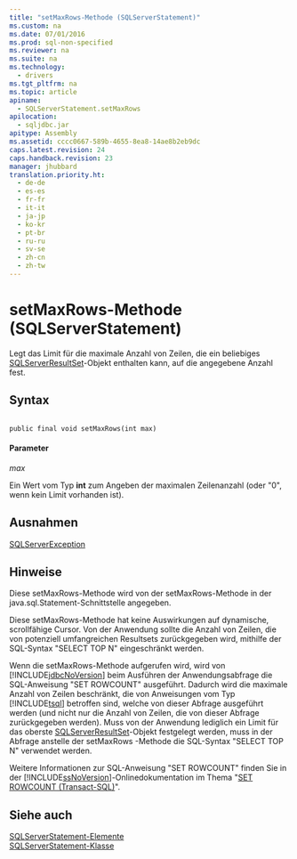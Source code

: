 ```yaml
---
title: "setMaxRows-Methode (SQLServerStatement)"
ms.custom: na
ms.date: 07/01/2016
ms.prod: sql-non-specified
ms.reviewer: na
ms.suite: na
ms.technology: 
  - drivers
ms.tgt_pltfrm: na
ms.topic: article
apiname: 
  - SQLServerStatement.setMaxRows
apilocation: 
  - sqljdbc.jar
apitype: Assembly
ms.assetid: cccc0667-589b-4655-8ea8-14ae8b2eb9dc
caps.latest.revision: 24
caps.handback.revision: 23
manager: jhubbard
translation.priority.ht: 
  - de-de
  - es-es
  - fr-fr
  - it-it
  - ja-jp
  - ko-kr
  - pt-br
  - ru-ru
  - sv-se
  - zh-cn
  - zh-tw
---
```

# setMaxRows-Methode (SQLServerStatement)
  Legt das Limit für die maximale Anzahl von Zeilen, die ein beliebiges [SQLServerResultSet](../content/SQLServerResultSet-Class.md)\-Objekt enthalten kann, auf die angegebene Anzahl fest.  
  
## Syntax  
  
```  
  
public final void setMaxRows(int max)  
```  
  
#### Parameter  
 *max*  
  
 Ein Wert vom Typ **int** zum Angeben der maximalen Zeilenanzahl \(oder "0", wenn kein Limit vorhanden ist\).  
  
## Ausnahmen  
 [SQLServerException](../content/SQLServerException-Class.md)  
  
## Hinweise  
 Diese setMaxRows\-Methode wird von der setMaxRows\-Methode in der java.sql.Statement\-Schnittstelle angegeben.  
  
 Diese setMaxRows\-Methode hat keine Auswirkungen auf dynamische, scrollfähige Cursor. Von der Anwendung sollte die Anzahl von Zeilen, die von potenziell umfangreichen Resultsets zurückgegeben wird, mithilfe der SQL\-Syntax "SELECT TOP N" eingeschränkt werden.  
  
 Wenn die setMaxRows\-Methode aufgerufen wird, wird von [!INCLUDE[jdbcNoVersion](../content/includes/jdbcNoVersion_md.md)] beim Ausführen der Anwendungsabfrage die SQL\-Anweisung "SET ROWCOUNT" ausgeführt. Dadurch wird die maximale Anzahl von Zeilen beschränkt, die von Anweisungen vom Typ [!INCLUDE[tsql](../content/includes/tsql_md.md)] betroffen sind, welche von dieser Abfrage ausgeführt werden \(und nicht nur die Anzahl von Zeilen, die von dieser Abfrage zurückgegeben werden\). Muss von der Anwendung lediglich ein Limit für das oberste [SQLServerResultSet](../content/SQLServerResultSet-Class.md)\-Objekt festgelegt werden, muss in der Abfrage anstelle der setMaxRows \-Methode die SQL\-Syntax "SELECT TOP N" verwendet werden.  
  
 Weitere Informationen zur SQL\-Anweisung "SET ROWCOUNT" finden Sie in der [!INCLUDE[ssNoVersion](../content/includes/ssNoVersion_md.md)]\-Onlinedokumentation im Thema "[SET ROWCOUNT \(Transact\-SQL\)](http://go.microsoft.com/fwlink/?LinkId=139522)".  
  
## Siehe auch  
 [SQLServerStatement-Elemente](../content/SQLServerStatement-Members.md)   
 [SQLServerStatement-Klasse](../content/SQLServerStatement-Class.md)  
  
  